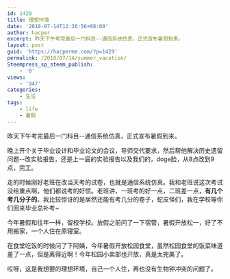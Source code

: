 ```yaml
---
id: 1429
title: 理想环境
date: '2018-07-14T12:36:56+08:00'
author: hacper
excerpt: 昨天下午考完最后一门科目--通信系统仿真，正式宣布暑假到来。
layout: post
guid: 'https://hacperme.com/?p=1429'
permalink: /2018/07/14/summer_vacation/
Steempress_sp_steem_publish:
    - '0'
views:
    - '947'
categories:
    - 生活
tags:
    - life
    - 暑假
---
```


昨天下午考完最后一门科目--通信系统仿真，正式宣布暑假到来。

晚上开个关于毕业设计和毕业论文的会议，导师交代要求，然后帮他解决历史遗留问题--改实验报告，还是上一届的实验报告以及我们的，doge脸，从8点改到9点，完工。

走的时候刚好老班在改当天考的试卷，也就是通信系统仿真。我和老班说这次考试没给重点啊，他们都说考的好慌。老班讲，一班考的好一点，二班差一点，**有几个考几分子的**。我比较惊讶的是居然还能有考几分的卷子，蛇皮怪们，我在学校等你们回来毕业总补考~

今年暑假和往年一样，留校学校。放假之前问了一下宿管，暑假开放松一，好了不用搬家，一个人住在原寝室。

在食堂吃饭的时候问了下阿姨，今年暑假开放松园食堂，虽然松园食堂的饭菜味道差了一点，但是离得近啊！今年松园小卖部也开放，真是太完美了。

哎呀，这是我想要的理想环境，自己一个人住，再也没有生物钟冲突的问题了。